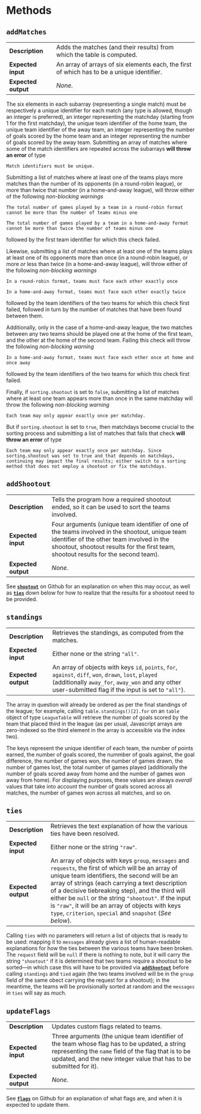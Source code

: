 # Methods

## `addMatches`

|                        |                                                                    |
|------------------------|--------------------------------------------------------------------|
| **Description**        | Adds the matches (and their results) from which the table is computed. |
| **Expected input**     | An array of arrays of six elements each, the first of which has to be a unique identifier. |
| **Expected output**    | *None.*                                                            |

The six elements in each subarray (representing a single match) must be respectively a unique identifier for each match (any type is allowed, though an integer is preferred), an integer representing the matchday (starting from 1 for the first matchday), the unique team identifier of the home team, the unique team identifier of the away team, an integer representing the number of goals scored by the home team and an integer representing the number of goals scored by the away team. Submitting an array of matches where some of the match identifiers are repeated across the subarrays **will throw an error** of type

```
Match identifiers must be unique.
```

Submitting a list of matches where at least one of the teams plays more matches than the number of its opponents (in a round-robin league), or more than twice that number (in a home-and-away league), will throw either of the following *non-blocking warnings*

```
The total number of games played by a team in a round-robin format cannot be more than the number of teams minus one
```
```
The total number of games played by a team in a home-and-away format cannot be more than twice the number of teams minus one
```
followed by the first team identifier for which this check failed.

Likewise, submitting a list of matches where at least one of the teams plays at least one of its opponents more than once (in a round-robin league), or more *or* less than twice (in a home-and-away league), will throw either of the following *non-blocking warnings*

```
In a round-robin format, teams must face each other exactly once
```
```
In a home-and-away format, teams must face each other exactly twice
```
followed by the team identifiers of the two teams for which this check first failed, followed in turn by the number of matches that have been found between them.

Additionally, only in the case of a home-and-away league, the two matches between any two teams should be played one at the home of the first team, and the other at the home of the second team. Failing this check will throw the following *non-blocking warning*

```
In a home-and-away format, teams must face each other once at home and once away
```
followed by the team identifiers of the two teams for which this check first failed.

Finally, if `sorting.shootout` is set to `false`, submitting a list of matches where at least one team appears more than once in the same matchday will throw the following *non-blocking warning*

```
Each team may only appear exactly once per matchday.
```
But if `sorting.shootout` is set to `true`, then matchdays become crucial to the sorting process and submitting a list of matches that fails that check **will throw an error** of type

```
Each team may only appear exactly once per matchday. Since sorting.shootout was set to true and that depends on matchdays, continuing may impact the final results; either switch to a sorting method that does not employ a shootout or fix the matchdays.
```

## `addShootout`

|                        |                                                                    |
|------------------------|--------------------------------------------------------------------|
| **Description**        | Tells the program how a required shootout ended, so it can be used to sort the teams involved. |
| **Expected input**     | Four arguments (unique team identifier of one of the teams involved in the shootout, unique team identifier of the other team involved in the shootout, shootout results for the first team, shootout results for the second team). |
| **Expected output**    | *None.*                                                            |

See [**`shootout`**](https://github.com/SuzuSuzu-HaruHaru/league-standings?tab=readme-ov-file#shootout) on Github for an explanation on when this may occur, as well as [**`ties`**](#ties) down below for how to realize that the results for a shootout need to be provided.

## `standings`

|                        |                                                                    |
|------------------------|--------------------------------------------------------------------|
| **Description**        | Retrieves the standings, as computed from the matches.             |
| **Expected input**     | Either none or the string `"all"`.                                 |
| **Expected output**    | An array of objects with keys `id`, `points`, `for`, `against`, `diff`, `won`, `drawn`, `lost`, `played` (additionally `away_for`, `away_won` and any other user-submitted flag if the input is set to `"all"`). |

The array in question will already be ordered as per the final standings of the league; for example, calling `table.standings()[2].for` on an `table` object of type `LeagueTable` will retrieve the number of goals scored by the team that placed third in the league (as per usual, Javascript arrays are zero-indexed so the third element in the array is accessible via the index two).

The keys represent the unique identifier of each team, the number of points earned, the number of goals scored, the nummber of goals against, the goal difference, the number of games won, the number of games drawn, the number of games lost, the total number of games played (additionally the number of goals scored away from home and the number of games won away from home). For displaying purposes, these values are always *overall* values that take into account the number of goals scored across all matches, the number of games won across all matches, and so on.

## `ties`

|                        |                                                                    |
|------------------------|--------------------------------------------------------------------|
| **Description**        | Retrieves the text explanation of how the various ties have been resolved. |
| **Expected input**     | Either none or the string `"raw"`.                                 |
| **Expected output**    | An array of objects with keys `group`, `messages` and `requests`, the first of which will be an array of unique team identifiers, the second will be an array of strings (each carrying a text description of a decisive tiebreaking step), and the third will either be `null` or the string `"shootout"`. If the input is `"raw"`, it will be an array of objects with keys `type`, `criterion`, `special` and `snapshot` (*See below*). |

Calling `ties` with no parameters will return a list of objects that is ready to be used: mapping it to `messages` already gives a list of human-readable explanations for how the ties between the various teams have been broken. The `request` field will be `null` if there is nothing to note, but it will carry the string `"shootout"` if it is determined that two teams require a shootout to be sorted—in which case this will have to be provided via [**`addShootout`**](#addshootout) before calling `standings` and `tied` again (the two teams involved will be in the `group` field of the same obect carrying the request for a shootout); in the meantime, the teams will be provisionally sorted at random and the `messages` in `ties` will say as much.

## `updateFlags`

|                        |                                                                    |
|------------------------|--------------------------------------------------------------------|
| **Description**        | Updates custom flags related to teams.                             |
| **Expected input**     | Three arguments (the unique team identifier of the team whose flag has to be updated, a string representing the `name` field of the flag that is to be updated, and the new integer value that has to be submitted for it). |
| **Expected output**    | *None.*                                                            |

See [**`flags`**](https://github.com/SuzuSuzu-HaruHaru/league-standings?tab=readme-ov-file#flags) on Github for an explanation of what flags are, and when it is expected to update them.